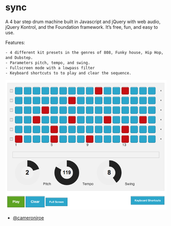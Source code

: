# sync

A 4 bar step drum machine built in Javascript and jQuery with web audio, jQuery Kontrol, and the Foundation framework. It’s free, fun, and easy to use.

Features:

	- 4 different kit presets in the genres of 808, Funky house, Hip Hop, and Dubstep.
	- Parameters pitch, tempo, and swing.
	- Fullscreen mode with a lowpass filter
	- Keyboard shortcuts to to play and clear the sequence.

![Alt text](/src/exp-1/img/screenshot.png)

- [@cameronjroe](http://twitter.com/cameronjroe)